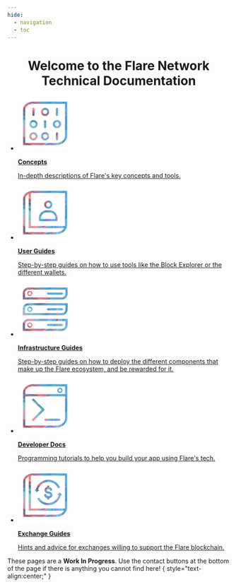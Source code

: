 ```yaml
---
hide:
  - navigation
  - toc
---
```


# Welcome to the Flare Network Technical Documentation

<div class="cards" markdown>

* <a href="tech" markdown>![tech icon](assets/tech-icon.png)

    **Concepts**

    In-depth descriptions of Flare's key concepts and tools.</a>

* <a href="user" markdown>![user icon](assets/user-icon.png)

    **User Guides**

    Step-by-step guides on how to use tools like the Block Explorer or the different wallets.</a>

* <a href="infra" markdown>![infra icon](assets/infra-icon.png)

    **Infrastructure Guides**

    Step-by-step guides on how to deploy the different components that make up the Flare ecosystem, and be rewarded for it.</a>

* <a href="dev" markdown>![dev icon](assets/dev-icon.png)

    **Developer Docs**

    Programming tutorials to help you build your app using Flare's tech.</a>

* <a href="exchange" markdown>![exchange icon](assets/exchange-icon.png)

    **Exchange Guides**

    Hints and advice for exchanges willing to support the Flare blockchain.</a>

</div>

These pages are a **Work In Progress**.
Use the contact buttons at the bottom of the page if there is anything you cannot find here!
{ style="text-align:center;" }

<style>
    /*Special centered title for the Home page*/
    h1 {
        text-align: center;
    }
    /*Remove the "Last updated" text at the bottom*/
    .md-source-file {
        display: none;
    }
</style>
